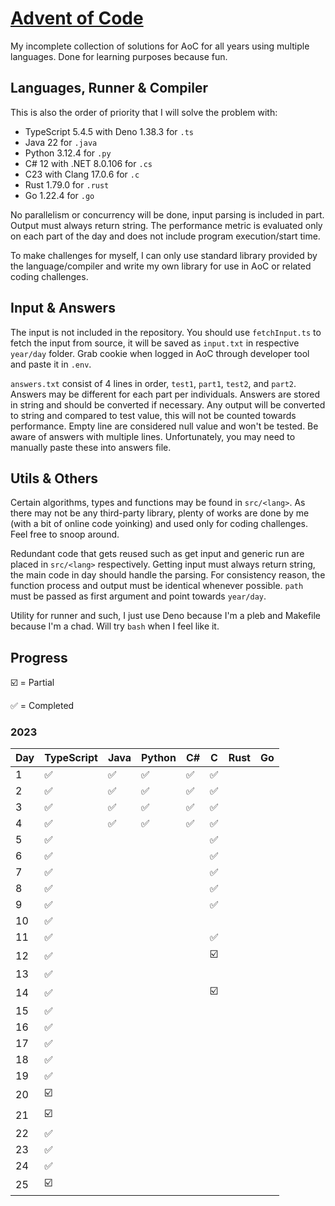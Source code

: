 # [Advent of Code](https://adventofcode.com/)

My incomplete collection of solutions for AoC for all years using multiple languages. Done for
learning purposes because fun.

## Languages, Runner & Compiler

This is also the order of priority that I will solve the problem with:

-  TypeScript 5.4.5 with Deno 1.38.3 for `.ts`
-  Java 22 for `.java`
-  Python 3.12.4 for `.py`
-  C# 12 with .NET 8.0.106 for `.cs`
-  C23 with Clang 17.0.6 for `.c`
-  Rust 1.79.0 for `.rust`
-  Go 1.22.4 for `.go`

No parallelism or concurrency will be done, input parsing is included in part. Output must always
return string. The performance metric is evaluated only on each part of the day and does not include
program execution/start time.

To make challenges for myself, I can only use standard library provided by the language/compiler and
write my own library for use in AoC or related coding challenges.

## Input & Answers

The input is not included in the repository. You should use `fetchInput.ts` to fetch the input from
source, it will be saved as `input.txt` in respective `year/day` folder. Grab cookie when logged in
AoC through developer tool and paste it in `.env`.

`answers.txt` consist of 4 lines in order, `test1`, `part1`, `test2`, and `part2`. Answers may be
different for each part per individuals. Answers are stored in string and should be converted if
necessary. Any output will be converted to string and compared to test value, this will not be
counted towards performance. Empty line are considered null value and won't be tested. Be aware of
answers with multiple lines. Unfortunately, you may need to manually paste these into answers file.

## Utils & Others

Certain algorithms, types and functions may be found in `src/<lang>`. As there may not be any
third-party library, plenty of works are done by me (with a bit of online code yoinking) and used
only for coding challenges. Feel free to snoop around.

Redundant code that gets reused such as get input and generic run are placed in `src/<lang>`
respectively. Getting input must always return string, the main code in day should handle the
parsing. For consistency reason, the function process and output must be identical whenever
possible. `path` must be passed as first argument and point towards `year/day`.

Utility for runner and such, I just use Deno because I'm a pleb and Makefile because I'm a chad.
Will try `bash` when I feel like it.

## Progress

☑️ = Partial

✅ = Completed

### 2023

| Day | TypeScript | Java | Python | C#  | C   | Rust | Go  |
| --- | ---------- | ---- | ------ | --- | --- | ---- | --- |
| 1   | ✅         | ✅   | ✅     | ✅  | ✅  |      |     |
| 2   | ✅         | ✅   | ✅     | ✅  | ✅  |      |     |
| 3   | ✅         | ✅   | ✅     | ✅  | ✅  |      |     |
| 4   | ✅         | ✅   | ✅     | ✅  | ✅  |      |     |
| 5   | ✅         |      |        |     | ✅  |      |     |
| 6   | ✅         |      |        |     | ✅  |      |     |
| 7   | ✅         |      |        |     | ✅  |      |     |
| 8   | ✅         |      |        |     | ✅  |      |     |
| 9   | ✅         |      |        |     | ✅  |      |     |
| 10  | ✅         |      |        |     |     |      |     |
| 11  | ✅         |      |        |     | ✅  |      |     |
| 12  | ✅         |      |        |     | ☑️  |      |     |
| 13  | ✅         |      |        |     |     |      |     |
| 14  | ✅         |      |        |     | ☑️  |      |     |
| 15  | ✅         |      |        |     |     |      |     |
| 16  | ✅         |      |        |     |     |      |     |
| 17  | ✅         |      |        |     |     |      |     |
| 18  | ✅         |      |        |     |     |      |     |
| 19  | ✅         |      |        |     |     |      |     |
| 20  | ☑️         |      |        |     |     |      |     |
| 21  | ☑️         |      |        |     |     |      |     |
| 22  | ✅         |      |        |     |     |      |     |
| 23  | ✅         |      |        |     |     |      |     |
| 24  | ✅         |      |        |     |     |      |     |
| 25  | ☑️         |      |        |     |     |      |     |
